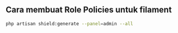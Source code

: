 Cara membuat Role Policies untuk filament 
---
```bash
php artisan shield:generate --panel=admin --all
```
